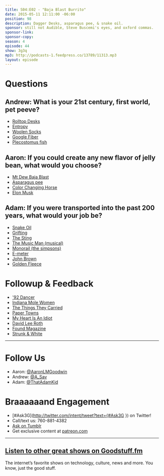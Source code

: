 ```yaml
---
title: S04:E02 - "Baja Blast Burrito"
date: 2015-05-11 12:11:00 -06:00
position: 98
description: Dagger Desks, asparagus pee, & snake oil.
sponsor: still not Audible, Steve Buscemi's eyes, and oxford commas.
sponsor-link: 
sponsor-copy: 
season: 4
episode: 44
show: 3g3q
mp3: http://podcasts-1.feedpress.co/13789/11313.mp3
layout: episode
---
```


# Questions

## Andrew: What is your 21st century, first world, pet peeve?
- [Rolltop Desks](http://www.ebay.com/bhp/roll-top-desk)
- [Entropy](http://en.wikipedia.org/wiki/Entropy)
- [Woolen Socks](http://www.smartwool.com/socks.html?gender=9915)
- [Google Fiber](https://fiber.google.com/)
- [Plecostomus fish](https://en.wikipedia.org/wiki/Hypostomus_plecostomus)

## Aaron: If you could create any new flavor of jelly bean, what would you choose?
- [Mt Dew Baja Blast](http://www.mountaindew.com/bajablast/)
- [Asparagus pee](http://www.huffingtonpost.com/2014/10/31/asparagus-pee_n_6077006.html)
- [Color Changing Horse](http://oz.wikia.com/wiki/Horse_of_a_Different_Color)
- [Elon Musk](http://en.wikipedia.org/wiki/Elon_Musk)

## Adam: If you were transported into the past 200 years, what would your job be?
- [Snake Oil](http://en.wikipedia.org/wiki/Snake_oil)
- [Grifting](http://www.thefreedictionary.com/grifting)
- [The Sting](http://www.imdb.com/title/tt0070735/)
- [The Music Man (musical)](http://en.wikipedia.org/wiki/The_Music_Man)
- [Monorail (the simpsons)](http://en.wikipedia.org/wiki/Marge_vs._the_Monorail)
- [E-meter](http://en.wikipedia.org/wiki/E-meter)
- [John Brown](http://www.cs.cornell.edu/nystrom/images/antietam/fullsize/hf-john-brown.jpg)
- [Golden Fleece](http://en.wikipedia.org/wiki/Golden_Fleece)

# Followup & Feedback
- ['92 Dancer](http://i.giphy.com/3o85xK6HQv66Vjpex2.gif)
- [Indiana Mole Women](http://observer.com/2015/04/tales-from-the-bunker-an-indiana-mole-woman-shares-her-story/)
- [The Things They Carried](http://en.wikipedia.org/wiki/The_Things_They_Carried)
- [Paper Towns](http://johngreenbooks.com/paper-towns/)
- [My Heart Is An Idiot](http://myheartisanidiot.com/)
- [David Lee Roth](http://www.davidleeroth.com/)
- [Found Magazine](http://foundmagazine.com/)
- [Strunk & White](http://en.wikipedia.org/wiki/The_Elements_of_Style)

***

# Follow Us
* Aaron: [@AaronLMGoodwin](http://twitter.com/aaronlmgoodwin)
* Andrew: [@A_Sav](http://twitter.com/a_sav)
* Adam: [@ThatAdamKid](http://twitter.com/thatadamkid)

# Braaaaaand Engagement
* [#Ask3G](http://twitter.com/intent/tweet?text={#Ask3G }) on Twitter!
* Call/text us: 760-881-4382
* [Ask on Tumblr](http://3g3q.co/ask)
* Get exclusive content at [patreon.com](http://www.patreon.com/3g3q)

***

## [Listen to other great shows on Goodstuff.fm](http://goodstuff.fm/)
The internet’s favorite shows on technology, culture, news and more. You know, just the good stuff.
